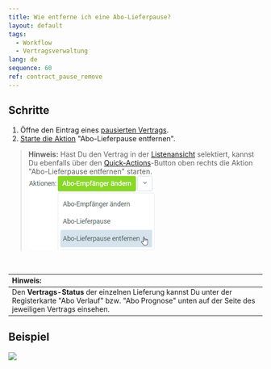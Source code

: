 ```yaml
---
title: Wie entferne ich eine Abo-Lieferpause?
layout: default
tags:
  - Workflow
  - Vertragsverwaltung
lang: de
sequence: 60
ref: contract_pause_remove
---
```


## Schritte
1. Öffne den Eintrag eines [pausierten Vertrags](Vertrag_Lieferpause_einstellen).
1. [Starte die Aktion](AktionStarten) "Abo-Lieferpause entfernen".
 >**Hinweis:** Hast Du den Vertrag in der [Listenansicht](Ansichten) selektiert, kannst Du ebenfalls über den [Quick-Actions](AktionStarten)-Button oben rechts die Aktion "Abo-Lieferpause entfernen" starten.<br>
 ![](assets/Abo_Lieferpause_entfernen_button.png)

<br>

| **Hinweis:** |
| :- |
| Den **Vertrags-Status** der einzelnen Lieferung kannst Du unter der Registerkarte "Abo Verlauf" bzw. "Abo Prognose" unten auf der Seite des jeweiligen Vertrags einsehen. |

## Beispiel
![](assets/Vertrag_Lieferpause_entfernen.gif)
